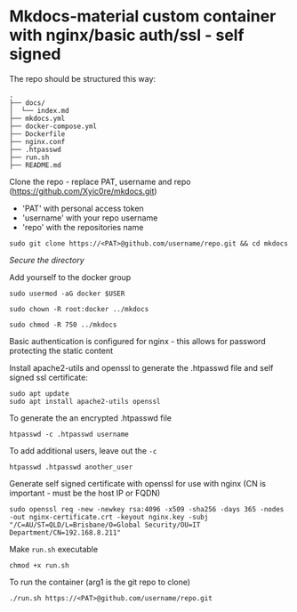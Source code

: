 # Mkdocs-material custom container with nginx/basic auth/ssl - self signed

The repo should be structured this way:

```
.
├── docs/
│  └── index.md
├── mkdocs.yml
├── docker-compose.yml
├── Dockerfile
├── nginx.conf
├── .htpasswd
├── run.sh
├── README.md
```

Clone the repo - replace PAT, username and repo (https://github.com/Xyic0re/mkdocs.git)
 - 'PAT' with personal access token
 - 'username' with your repo username
 - 'repo' with the repositories name

```
sudo git clone https://<PAT>@github.com/username/repo.git && cd mkdocs
```

*Secure the directory*

Add yourself to the docker group

```
sudo usermod -aG docker $USER
```

```
sudo chown -R root:docker ../mkdocs
```

```
sudo chmod -R 750 ../mkdocs
```


Basic authentication is configured for nginx - this allows for password protecting the static content

Install apache2-utils and openssl to generate the .htpasswd file and self signed ssl certificate:

```
sudo apt update
sudo apt install apache2-utils openssl
```

To generate the an encrypted .htpasswd file

```
htpasswd -c .htpasswd username
```

To add additional users, leave out the `-c`

```
htpasswd .htpasswd another_user
```

Generate self signed certificate with openssl for use with nginx (CN is important - must be the host IP or FQDN)

```
sudo openssl req -new -newkey rsa:4096 -x509 -sha256 -days 365 -nodes -out nginx-certificate.crt -keyout nginx.key -subj "/C=AU/ST=QLD/L=Brisbane/O=Global Security/OU=IT Department/CN=192.168.8.211"
```

Make `run.sh` executable

```
chmod +x run.sh
```

To run the container (arg1 is the git repo to clone)

```
./run.sh https://<PAT>@github.com/username/repo.git
```